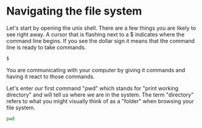 # Navigating the file system

Let's start by opening the unix shell. There are a few things you are likely to see right away. A cursor that is flashing next to a $ indicates where the command line begins. If you see the dollar sign it means that the command line is ready to take commands. 
```bash
$
```
You are communicating with your computer by giving it commands and having it react to those commands. 

Let's enter our first command "pwd" which stands for "print working directory" and will tell us where we are in the system. The term "directory" refers to what you might visually think of as a "folder" when browsing your file system. 
```bash
pwd
```

